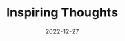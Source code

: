 ---
slug: thought-for-the-day
title: "Inspiring Thoughts"
date: 2022-12-27
excerpt: 'A great mind and a great heart go together.'
tags: [Inspiration, Motivation, Quotes, Thoughts]
---